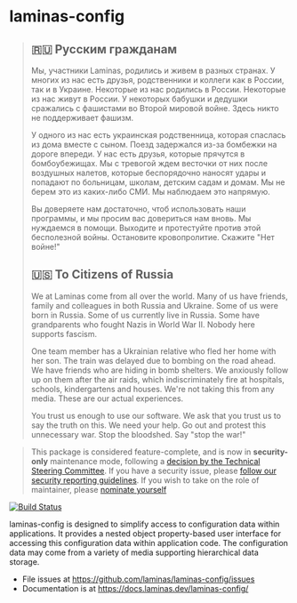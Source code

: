 # laminas-config

> ## 🇷🇺 Русским гражданам
>
> Мы, участники Laminas, родились и живем в разных странах. У многих из нас есть друзья, родственники и коллеги как в России, так и в Украине. Некоторые из нас родились в России. Некоторые из нас живут в России. У некоторых бабушки и дедушки сражались с фашистами во Второй мировой войне. Здесь никто не поддерживает фашизм.
>
> У одного из нас есть украинская родственница, которая спаслась из дома вместе с сыном. Поезд задержался из-за бомбежки на дороге впереди. У нас есть друзья, которые прячутся в бомбоубежищах. Мы с тревогой ждем весточки от них после воздушных налетов, которые беспорядочно наносят удары и попадают по больницам, школам, детским садам и домам. Мы не берем это из каких-либо СМИ. Мы наблюдаем это напрямую.
>
> Вы доверяете нам достаточно, чтоб использовать наши программы, и мы просим вас довериться нам вновь. Мы нуждаемся в помощи. Выходите и протестуйте против этой бесполезной войны. Остановите кровопролитие. Скажите "Нет войне!"
>
> ## 🇺🇸 To Citizens of Russia
>
> We at Laminas come from all over the world. Many of us have friends, family and colleagues in both Russia and Ukraine. Some of us were born in Russia. Some of us currently live in Russia. Some have grandparents who fought Nazis in World War II. Nobody here supports fascism.
>
> One team member has a Ukrainian relative who fled her home with her son. The train was delayed due to bombing on the road ahead. We have friends who are hiding in bomb shelters. We anxiously follow up on them after the air raids, which indiscriminately fire at hospitals, schools, kindergartens and houses. We're not taking this from any media. These are our actual experiences.
>
> You trust us enough to use our software. We ask that you trust us to say the truth on this. We need your help. Go out and protest this unnecessary war. Stop the bloodshed. Say "stop the war!"

> This package is considered feature-complete, and is now in **security-only** maintenance mode, following a [decision by the Technical Steering Committee](https://github.com/laminas/technical-steering-committee/blob/2b55453e172a1b8c9c4c212be7cf7e7a58b9352c/meetings/minutes/2020-08-03-TSC-Minutes.md#vote-on-components-to-mark-as-security-only).
> If you have a security issue, please [follow our security reporting guidelines](https://getlaminas.org/security/).
> If you wish to take on the role of maintainer, please [nominate yourself](https://github.com/laminas/technical-steering-committee/issues/new?assignees=&labels=Nomination&template=Maintainer_Nomination.md&title=%5BNOMINATION%5D%5BMAINTAINER%5D%3A+%7Bname+of+person+being+nominated%7D)

[![Build Status](https://github.com/laminas/laminas-config/workflows/Continuous%20Integration/badge.svg)](https://github.com/laminas/laminas-config/actions?query=workflow%3A"Continuous+Integration")

laminas-config is designed to simplify access to configuration data within
applications. It provides a nested object property-based user interface for
accessing this configuration data within application code. The configuration
data may come from a variety of media supporting hierarchical data storage.

- File issues at https://github.com/laminas/laminas-config/issues
- Documentation is at https://docs.laminas.dev/laminas-config/
